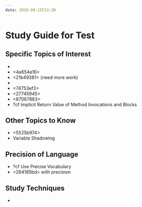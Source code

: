 ```yaml
---
date: 2020-09-15T23:20
---
```


# Study Guide for Test


## Specific Topics of Interest

* <f1956036>
* <4a654e16>
* <21b49381> (need more work)
* <a69bdaa3>
* <74753ef3>
* <27745945>
* <87067883>
* ?cf Implicit Return Value of Method Invocations and Blocks


## Other Topics to Know

* <5525b974>
* Variable Shadowing


## Precision of Language

* ?cf Use Precise Vocabulary
* <264185bd> with precision


## Study Techniques

* <df32158f>
